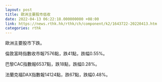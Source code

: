 ```yaml
---
layout: post
title: 歐洲主要股市低收
date: 2022-04-13 06:22:18.000000000 +08:00
link: https://news.rthk.hk/rthk/ch/component/k2/1643722-20220413.htm
categories: rthk
---
```


歐洲主要股市下跌。

倫敦富時指數收市報7576點，跌41點，跌幅0.55%。

巴黎CAC指數報6537點，跌18點，跌幅0.28%。

法蘭克福DAX指數報14124點，跌67點，跌幅0.48%。
